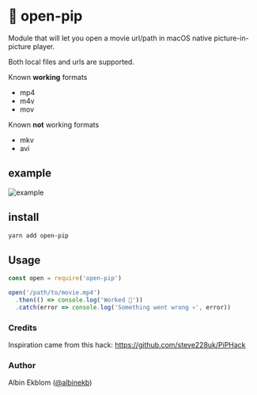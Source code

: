 # 🎥 open-pip

Module that will let you open a movie url/path in macOS native picture-in-picture player.

Both local files and urls are supported.

Known **working** formats
  - mp4
  - m4v
  - mov

Known **not** working formats
  - mkv
  - avi

## example

![example](https://cloud.githubusercontent.com/assets/5027156/24427478/535eabd6-140b-11e7-9115-951e90ccf278.gif)

## install

```sh
yarn add open-pip
```

## Usage

```js
const open = require('open-pip')

open('/path/to/movie.mp4')
  .then(() => console.log('Worked 🎉'))
  .catch(error => console.log('Something went wrong 💀', error))
```

### Credits

Inspiration came from this hack: https://github.com/steve228uk/PiPHack

### Author

Albin Ekblom ([@albinekb](https://github.com/albinekb))

